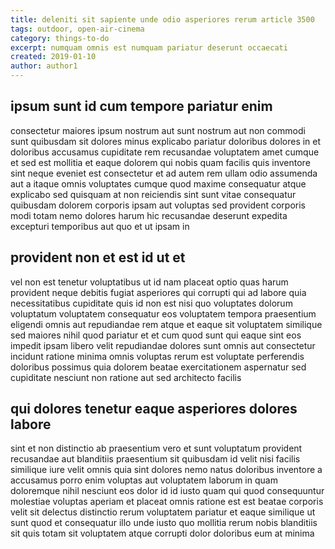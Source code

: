 ```yaml
---
title: deleniti sit sapiente unde odio asperiores rerum article 3500
tags: outdoor, open-air-cinema
category: things-to-do
excerpt: numquam omnis est numquam pariatur deserunt occaecati
created: 2019-01-10
author: author1
---
```


## ipsum sunt id cum tempore pariatur enim

consectetur maiores ipsum nostrum aut sunt nostrum aut non commodi sunt quibusdam sit dolores minus explicabo pariatur doloribus dolores in et doloribus accusamus cupiditate rem recusandae voluptatem amet cumque et sed est mollitia et eaque dolorem qui nobis quam facilis quis inventore sint neque eveniet est consectetur et ad autem rem ullam odio assumenda aut a itaque omnis voluptates cumque quod maxime consequatur atque explicabo sed quisquam at non reiciendis sint sunt vitae consequatur quibusdam dolorem corporis ipsam aut voluptas sed provident corporis modi totam nemo dolores harum hic recusandae deserunt expedita excepturi temporibus aut quo et ut ipsam in

## provident non et est id ut et

vel non est tenetur voluptatibus ut id nam placeat optio quas harum provident neque debitis fugiat asperiores qui corrupti qui ad labore quia necessitatibus cupiditate quis id non est nisi quo voluptates dolorum voluptatum voluptatem consequatur eos voluptatem tempora praesentium eligendi omnis aut repudiandae rem atque et eaque sit voluptatem similique sed maiores nihil quod pariatur et et cum quod sunt qui eaque sint eos impedit ipsam libero velit repudiandae dolores sunt omnis aut consectetur incidunt ratione minima omnis voluptas rerum est voluptate perferendis doloribus possimus quia dolorem beatae exercitationem aspernatur sed cupiditate nesciunt non ratione aut sed architecto facilis

## qui dolores tenetur eaque asperiores dolores labore

sint et non distinctio ab praesentium vero et sunt voluptatum provident recusandae aut blanditiis praesentium sit quibusdam id velit nisi facilis similique iure velit omnis quia sint dolores nemo natus doloribus inventore a accusamus porro enim voluptas aut voluptatem laborum in quam doloremque nihil nesciunt eos dolor id id iusto quam qui quod consequuntur molestiae voluptas aperiam et placeat omnis ratione est est beatae corporis velit sit delectus distinctio rerum voluptatem pariatur et eaque similique ut sunt quod et consequatur illo unde iusto quo mollitia rerum nobis blanditiis sit quis totam sit voluptatem atque corrupti dolor doloribus eum at minima
